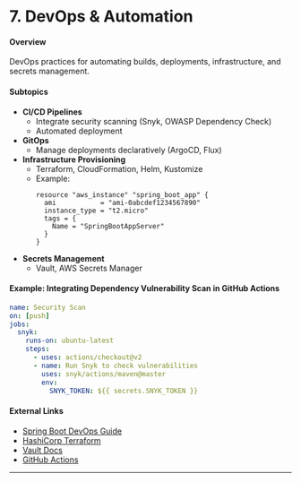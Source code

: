 # 7. DevOps & Automation

#### Overview
DevOps practices for automating builds, deployments, infrastructure, and secrets management.

#### Subtopics
- **CI/CD Pipelines**
  - Integrate security scanning (Snyk, OWASP Dependency Check)
  - Automated deployment
- **GitOps**
  - Manage deployments declaratively (ArgoCD, Flux)
- **Infrastructure Provisioning**
  - Terraform, CloudFormation, Helm, Kustomize
  - Example:
    ```hcl
    resource "aws_instance" "spring_boot_app" {
      ami           = "ami-0abcdef1234567890"
      instance_type = "t2.micro"
      tags = {
        Name = "SpringBootAppServer"
      }
    }
    ```
- **Secrets Management**
  - Vault, AWS Secrets Manager

#### Example: Integrating Dependency Vulnerability Scan in GitHub Actions
```yaml
name: Security Scan
on: [push]
jobs:
  snyk:
    runs-on: ubuntu-latest
    steps:
      - uses: actions/checkout@v2
      - name: Run Snyk to check vulnerabilities
        uses: snyk/actions/maven@master
        env:
          SNYK_TOKEN: ${{ secrets.SNYK_TOKEN }}
```

#### External Links
- [Spring Boot DevOps Guide](https://spring.io/guides/topicals/spring-boot-docker/)
- [HashiCorp Terraform](https://www.terraform.io/docs/)
- [Vault Docs](https://www.vaultproject.io/docs/)
- [GitHub Actions](https://docs.github.com/en/actions)

---